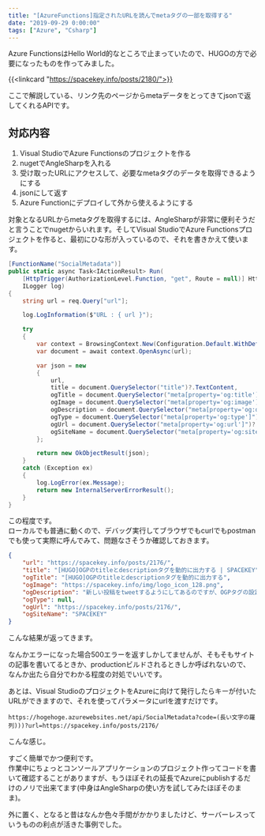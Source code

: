 ```yaml
---
title: "[AzureFunctions]指定されたURLを読んでmetaタグの一部を取得する"
date: "2019-09-29 0:00:00"
tags: ["Azure", "Csharp"]
---
```


Azure FunctionsはHello World的なところで止まっていたので、HUGOの方で必要になったものを作ってみました。

<!--more-->

{{<linkcard "https://spacekey.info/posts/2180/">}}


ここで解説している、リンク先のページからmetaデータをとってきてjsonで返してくれるAPIです。

## 対応内容

1. Visual StudioでAzure Functionsのプロジェクトを作る
2. nugetでAngleSharpを入れる
1. 受け取ったURLにアクセスして、必要なmetaタグのデータを取得できるようにする
2. jsonにして返す
3. Azure Functionにデプロイして外から使えるようにする

対象となるURLからmetaタグを取得するには、AngleSharpが非常に便利そうだと言うことでnugetからいれます。そしてVisual StudioでAzure Functionsプロジェクトを作ると、最初にひな形が入っているので、それを書きかえて使います。

```csharp
[FunctionName("SocialMetadata")]
public static async Task<IActionResult> Run(
    [HttpTrigger(AuthorizationLevel.Function, "get", Route = null)] HttpRequest req,
    ILogger log)
{
    string url = req.Query["url"];

    log.LogInformation($"URL : { url }");

    try
    {
        var context = BrowsingContext.New(Configuration.Default.WithDefaultLoader());
        var document = await context.OpenAsync(url);

        var json = new
        {
            url,
            title = document.QuerySelector("title")?.TextContent,
            ogTitle = document.QuerySelector("meta[property='og:title']")?.GetAttribute("content"),
            ogImage = document.QuerySelector("meta[property='og:image']")?.GetAttribute("content"),
            ogDescription = document.QuerySelector("meta[property='og:description']")?.GetAttribute("content"),
            ogType = document.QuerySelector("meta[property='og:type']")?.GetAttribute("content"),
            ogUrl = document.QuerySelector("meta[property='og:url']")?.GetAttribute("content"),
            ogSiteName = document.QuerySelector("meta[property='og:site_name']")?.GetAttribute("content")
        };

        return new OkObjectResult(json);
    }
    catch (Exception ex)
    {
        log.LogError(ex.Message);
        return new InternalServerErrorResult();
    }
}
```

この程度です。  
ローカルでも普通に動くので、デバッグ実行してブラウザでもcurlでもpostmanでも使って実際に呼んでみて、問題なさそうか確認しておきます。

```json
{
    "url": "https://spacekey.info/posts/2176/",
    "title": "[HUGO]OGPのtitleとdescriptionタグを動的に出力する | SPACEKEY",
    "ogTitle": "[HUGO]OGPのtitleとdescriptionタグを動的に出力する",
    "ogImage": "https://spacekey.info/img/logo_icon_128.png",
    "ogDescription": "新しい投稿をtweetするようにしてあるのですが、OGPタグの設定が中途半端で残念な感じになったので対応していきます。\n\n",
    "ogType": null,
    "ogUrl": "https://spacekey.info/posts/2176/",
    "ogSiteName": "SPACEKEY"
}
```

こんな結果が返ってきます。

なんかエラーになった場合500エラーを返すしかしてませんが、そもそもサイトの記事を書いてるときか、productionビルドされるときしか呼ばれないので、なんか出たら自分でわかる程度の対処でいいです。

あとは、Visual StudioのプロジェクトをAzureに向けて発行したらキーが付いたURLができますので、それを使ってパラメータにurlを渡すだけです。

```
https://hogehoge.azurewebsites.net/api/SocialMetadata?code=(長い文字の羅列)))?url=https://spacekey.info/posts/2176/
```

こんな感じ。

すごく簡単でかつ便利です。  
作業中にちょっとコンソールアプリケーションのプロジェクト作ってコードを書いて確認することがありますが、もうほぼそれの延長でAzureにpublishするだけのノリで出来てます(中身はAngleSharpの使い方を試してみたほぼそのまま)。

外に置く、となると昔はなんか色々手間がかかりましたけど、サーバーレスっていうものの利点が活きた事例でした。